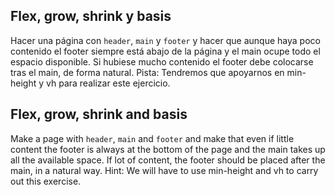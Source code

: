 ## Flex, grow, shrink y basis

Hacer una página con `header`, `main` y `footer` y hacer que aunque haya poco contenido el footer siempre está abajo de la página y el main ocupe todo el espacio disponible. Si hubiese mucho contenido el footer debe colocarse tras el main, de forma natural.
Pista: Tendremos que apoyarnos en min-height y vh para realizar este ejercicio.

[](https://files.gitbook.com/v0/b/gitbook-28427.appspot.com/o/assets%2F-MWwxJ68y05F115J-zJ5%2Fsync%2Fc472e68fa85f62bd53c140170083a50c1216f2e6.png?generation=1617004305878086&alt=media)

## Flex, grow, shrink and basis

Make a page with `header`, `main` and `footer` and make that even if little content the footer is always at the bottom of the page and the main takes up all the available space. If lot of content, the footer should be placed after the main, in a natural way.
Hint: We will have to use min-height and vh to carry out this exercise.

